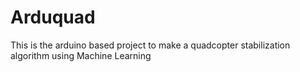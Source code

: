 # Arduquad
This is the arduino based project to make a quadcopter stabilization algorithm using Machine Learning
